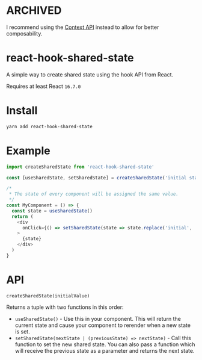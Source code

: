 # ARCHIVED
I recommend using the [Context API](https://reactjs.org/docs/context.html) instead to allow for better composability.

# react-hook-shared-state
A simple way to create shared state using the hook API from React.

Requires at least React `16.7.0`

# Install
```sh
yarn add react-hook-shared-state
```

# Example

```js
import createSharedState from 'react-hook-shared-state'

const [useSharedState, setSharedState] = createSharedState('initial state')

/*
 * The state of every component will be assigned the same value.
 */
const MyComponent = () => {
  const state = useSharedState()
  return (
    <div
      onClick={() => setSharedState(state => state.replace('initial', 'new'))}
    >
      {state}
    </div>
  )
}

```



# API

`createSharedState(initialValue)`

Returns a tuple with two functions in this order:
* `useSharedState()` - Use this in your component. This will return the current state and cause your component to rerender when a new state is set.
* `setSharedState(nextState | (previousState) => nextState)` - Call this function to set the new shared state.
You can also pass a function which will receive the previous state as a parameter and returns the next state.
